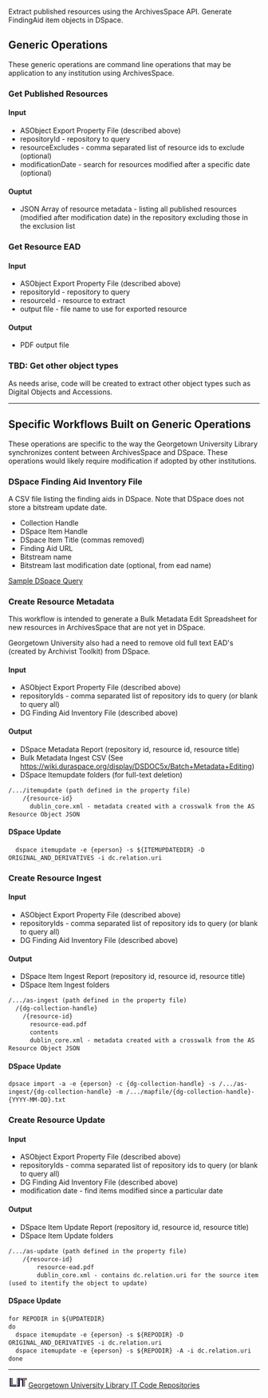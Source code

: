 Extract published resources using the ArchivesSpace API.
Generate FindingAid item objects in DSpace.

## Generic Operations
These generic operations are command line operations that may be application to any institution using ArchivesSpace.

### Get Published Resources

#### Input
* ASObject Export Property File (described above)
* repositoryId - repository to query
* resourceExcludes - comma separated list of resource ids to exclude (optional)
* modificationDate - search for resources modified after a specific date (optional)

#### Ouptut
* JSON Array of resource metadata - listing all published resources (modified after modification date) in the repository excluding those in the exclusion list

### Get Resource EAD

#### Input
* ASObject Export Property File (described above)
* repositoryId - repository to query
* resourceId - resource to extract
* output file - file name to use for exported resource

#### Output
* PDF output file

### TBD: Get other object types
As needs arise, code will be created to extract other object types such as Digital Objects and Accessions.  

***

## Specific Workflows Built on Generic Operations
These operations are specific to the way the Georgetown University Library synchronizes content between ArchivesSpace and DSpace.  These operations would likely require modification if adopted by other institutions.

### DSpace Finding Aid Inventory File
A CSV file listing the finding aids in DSpace.  Note that DSpace does not store a bitstream update date.

* Collection Handle
* DSpace Item Handle
* DSpace Item Title (commas removed)
* Finding Aid URL
* Bitstream name 
* Bitstream last modification date (optional, from ead name)

[Sample DSpace Query](SampleDSpaceQuery.sql)

### Create Resource Metadata

This workflow is intended to generate a Bulk Metadata Edit Spreadsheet for new resources in ArchivesSpace that are not yet in DSpace.

Georgetown University also had a need to remove old full text EAD's (created by Archivist Toolkit) from DSpace.  

#### Input
* ASObject Export Property File (described above)
* repositoryIds - comma separated list of repository ids to query (or blank to query all)
* DG Finding Aid Inventory File (described above)

#### Output
* DSpace Metadata Report (repository id, resource id, resource title)
* Bulk Metadata Ingest CSV (See https://wiki.duraspace.org/display/DSDOC5x/Batch+Metadata+Editing)
* DSpace Itemupdate folders (for full-text deletion)

```
/.../itemupdate (path defined in the property file)
    /{resource-id}
      dublin_core.xml - metadata created with a crosswalk from the AS Resource Object JSON
```

#### DSpace Update 
```
  dspace itemupdate -e {eperson} -s ${ITEMUPDATEDIR} -D ORIGINAL_AND_DERIVATIVES -i dc.relation.uri
```

### Create Resource Ingest 

#### Input
* ASObject Export Property File (described above)
* repositoryIds - comma separated list of repository ids to query (or blank to query all)
* DG Finding Aid Inventory File (described above)

#### Output
* DSpace Item Ingest Report (repository id, resource id, resource title)
* DSpace Item Ingest folders

```
/.../as-ingest (path defined in the property file)
  /{dg-collection-handle}
    /{resource-id}
      resource-ead.pdf
      contents
      dublin_core.xml - metadata created with a crosswalk from the AS Resource Object JSON
```

#### DSpace Update
```
dpsace import -a -e {eperson} -c {dg-collection-handle} -s /.../as-ingest/{dg-collection-handle} -m /.../mapfile/{dg-collection-handle}-{YYYY-MM-DD}.txt
```

### Create Resource Update

#### Input
* ASObject Export Property File (described above)
* repositoryIds - comma separated list of repository ids to query (or blank to query all)
* DG Finding Aid Inventory File (described above)
* modification date - find items modified since a particular date

#### Output
* DSpace Item Update Report (repository id, resource id, resource title)
* DSpace Item Update folders

```
/.../as-update (path defined in the property file)
    /{resource-id}
        resource-ead.pdf
        dublin_core.xml - contains dc.relation.uri for the source item (used to itentify the object to update)
```

#### DSpace Update
```
for REPODIR in ${UPDATEDIR}
do
  dspace itemupdate -e {eperson} -s ${REPODIR} -D ORIGINAL_AND_DERIVATIVES -i dc.relation.uri
  dspace itemupdate -e {eperson} -s ${REPODIR} -A -i dc.relation.uri
done
```

***
[![Georgetown University Library IT Code Repositories](https://raw.githubusercontent.com/Georgetown-University-Libraries/georgetown-university-libraries.github.io/master/LIT-logo-small.png)Georgetown University Library IT Code Repositories](http://georgetown-university-libraries.github.io/)

